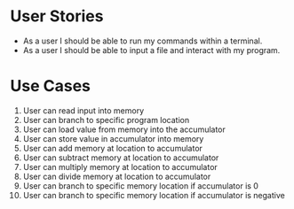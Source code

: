 # User Stories

- As a user I should be able to run my commands within a terminal.
- As a user I should be able to input a file and interact with my program.

# Use Cases

1. User can read input into memory
2. User can branch to specific program location
3. User can load value from memory into the accumulator
4. User can store value in accumulator into memory
5. User can add memory at location to accumulator
6. User can subtract memory at location to accumulator
7. User can multiply memory at location to accumulator
8. User can divide memory at location to accumulator
9. User can branch to specific memory location if accumulator is 0
10. User can branch to specific memory location if accumulator is negative